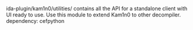 ida-plugin/kam1n0/utilities/ contains all the API for a standalone client with UI ready to use.
Use this module to extend Kam1n0 to other decompiler.
dependency: cefpython
